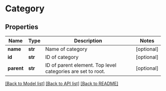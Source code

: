 # Category

## Properties
Name | Type | Description | Notes
------------ | ------------- | ------------- | -------------
**name** | **str** | Name of category | [optional] 
**id** | **str** | ID of category | [optional] 
**parent** | **str** | ID of parent element. Top level categories are set to root. | [optional] 

[[Back to Model list]](../README.md#documentation-for-models) [[Back to API list]](../README.md#documentation-for-api-endpoints) [[Back to README]](../README.md)



